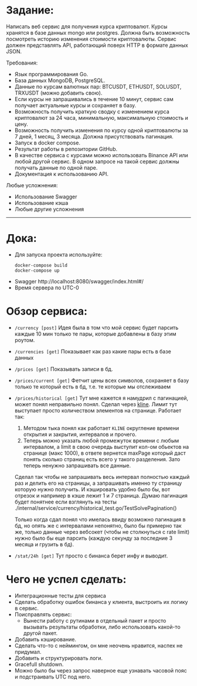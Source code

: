 # Задание:
Написать веб сервис для получения курса криптовалют. 
Курсы хранятся в базе данных mongo или postgres. 
Должна быть возможность посмотреть историю изменения стоимости криптовалюты. 
Сервис должен представлять API, работающий поверх HTTP в формате данных JSON.

Требования:
 - Язык программирования Go.
 - База данных MongoDB, PostgreSQL.
 - Данные по курсам валютных пар: BTCUSDT, ETHUSDT, SOLUSDT, TRXUSDT (можно добавить свою).
 - Если курсы не запрашивались в течение 10 минут, сервис сам получает актуальные курсы и сохраняет в базу.
 - Возможность получить краткую сводку с изменением курса криптовалют за 24 часа, минимальную, максимальную стоимость и цену.
 - Возможность получить изменения по курсу одной криптовалюты за 7 дней, 1 месяц, 3 месяца. Должна присутствовать пагинация.
 - Запуск в docker compose.
 - Результат работы в репозитории GitHub.
 - В качестве сервиса с курсами можно использовать Binance API или любой другой сервис. В одном запросе на такой сервис должны получать данные по одной паре.
 - Документация к использованию API.

Любые усложнения:
 - Использование Swagger
 - Использование кэша
 - Любые другие усложнения

---

# Дока:
 - Для запуска проекта используйте:
    ```
    docker-compose build
    docker-compose up
    ```
 - Swagger http://localhost:8080/swagger/index.html#/
 - Время сервера по UTC-0

# Обзор сервиса:
 - ```/currency [post]```
    Идея была в том что мой сервис будет парсить каждые 10 мин только те пары, которые добавлены в базу этим роутом.
 - ```/currencies [get]```
    Показывает как раз какие пары есть в базе данных
 - ```/prices [get]```
    Показывать записи в бд.
 - ```/prices/current [get]```
    Фетчит цены всех символов, сохраняет в базу только те который есть в бд, т.е. те которые мы отслеживаем
 - ```/prices/historical [get]```
    Тут мне кажется я намудрил с пагинацией, может понял неправильно понял. 
    Сделал через [kline](https://developers.binance.com/docs/binance-spot-api-docs/rest-api#klinecandlestick-data).
    Лимит тут выступает просто количеством элементов на странице.
    Работает так:
    1. Методом тыка понял как работает ```KLINE``` округление времени открытия и закрытия, интервалов и прочего.
    2. Теперь можно указать любой промежуток времени с любым интервалом, а limit  в свою очередь выступит кол-ом обьектов на странице (макс 1000), в ответе вернется maxPage который даст понять сколько страниц есть всего у такого разделения.
    Зато теперь ненужно запрашивать все данные.

    Сделал так чтобы не запрашивать весь интервал полностью каждый раз и делить его на страницы, а запрашивать именно ту страницу которую нужно получить. И кэшировать удобно было бы, вот отрезок и например в кэше лежит 1 и 7 страница.
    Думаю пагинация будет понятнее если взглянуть на тесты ./internal/service/currency/historical_test.go/TestSolvePagination()

    Только когда сдал понял что имелась ввиду возможно пагинация в бд, но опять же с интервалами непонятно, было бы примерно так же, только данные через вебсокет (чтобы не столкнуться с rate limit) нужно было бы еще парсить (каждую секунду за последние 3 месяца и грузить в бд).

 - ```/stat/24h [get]```
    Тут просто с бинанса берет инфу и выводит.

# Чего не успел сделать:
 - Интеграционные тесты для сервиса
 - Сделать обработку ошибок бинанса у клиента, выстроить их логику в сервис.
 - Поисправлять сервис:
    - Вынести работу с рутинами в отдельный пакет и просто вызывать результаты обработки, либо использовать какой-то другой пакет.
 - Добавить кэширование.
 - Сделать что-то с неймингом, он мне неочень нравится, наспех не придумал.
 - Добавить и структурировать логи.
 - Gracefull shutdown.
 - Можно было бы через запрос наверное еще узнавать часовой пояс и подстраивать UTC под него.